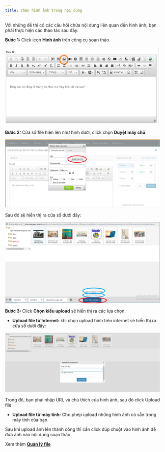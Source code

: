 ```yaml
---
title: Chèn hình ảnh trong nội dung
---
```


Với những đề thi có các câu hỏi chứa nội dung liên quan đến hình ảnh, bạn phải thực hiện các thao tác sau đây:
 
**Bước 1:**  Click icon **Hình ảnh** trên công cụ soạn thảo

![](../images/test/thm-hinh-anh-minh-hoa-1.png)

**Bước 2:** Cửa sổ file hiện lên như hình dưới, click chọn **Duyệt máy chủ**  

![](../images/test/thm-hinh-anh-minh-hoa-2.png)

 Sau đó sẽ hiển thị ra cửa sổ dưới đây: 

![](../images/test/them-hinh-anh-minh-hoa-3.png)

**Bước 3:** Click **Chọn kiểu upload** sẽ hiển thị ra các lựa chọn: 

- **Upload file từ Internet:** khi chọn upload  hình trên internet sẽ hiển thị ra cửa sổ dưới đây: 

![](../images/test/thm-hinh-anh-minh-hoa-4.png)

Trong đó, bạn phải nhập URL và chú thích của hình ảnh, sau đó click Upload file

- **Upload file từ máy tính:** Cho phép upload  những hình ảnh có sẵn trong máy tính của bạn. 

Sau khi upload  ảnh lên thành công thì cần click đúp chuột vào hình ảnh để đưa ảnh vào nội dung soạn thảo.

Xem thêm  [**Quản lý file**](/quan-ly-file/)



